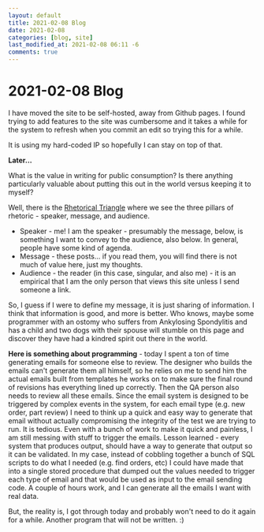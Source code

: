 ```yaml
---
layout: default
title: 2021-02-08 Blog
date: 2021-02-08
categories: [blog, site]
last_modified_at: 2021-02-08 06:11 -6
comments: true
---
```


# 2021-02-08 Blog

I have moved the site to be self-hosted, away from Github pages. I found trying to add features to the site was cumbersome and it takes a while for the system to refresh when you commit an edit so trying this for a while.

It is using my hard-coded IP so hopefully I can stay on top of that.

<b>Later...</b>

What is the value in writing for public consumption? Is there anything particularly valuable about putting this out in the world versus keeping it to myself?

Well, there is the <a href="https://www.google.com/search?q=rhetorical+triangle&sxsrf=ALeKk034B_pL9nLoqiyysLNAsjTg_Yn3rA:1612847254190&source=lnms&tbm=isch&sa=X&ved=2ahUKEwjWpKadhNzuAhXO3J4KHS_TBZQQ_AUoAXoECAIQAw&biw=1197&bih=937" target="_blank">Rhetorical Triangle</a> where we see the three pillars of rhetoric - speaker, message, and audience.

- Speaker - me! I am the speaker - presumably the message, below, is something I want to convey to the audience, also below. In general, people have some kind of agenda.  
- Message - these posts... if you read them, you will find there is not much of value here, just my thoughts. 
- Audience - the reader (in this case, singular, and also me) - it is an empirical that I am the only person that views this site unless I send someone a link.

So, I guess if I were to define my message, it is just sharing of information. I think that information is good, and more is better. Who knows, maybe some programmer with an ostomy who suffers from Ankylosing Spondylitis and has a child and two dogs with their spouse will stumble on this page and discover they have had a kindred spirit out there in the world.

<b>Here is something about programming</b> - today I spent a ton of time generating emails for someone else to review. The designer who builds the emails can't generate them all himself, so he relies on me to send him the actual emails built from templates he works on to make sure the final round of revisions has everything lined up correctly. Then the QA person also needs to review all these emails. Since the email system is designed to be triggered by complex events in the system, for each email type (e.g. new order, part review) I need to think up a quick and easy way to generate that email without actually compromising the integrity of the test we are trying to run. It is tedious. Even with a bunch of work to make it quick and painless, I am still messing with stuff to trigger the emails. Lesson learned - every system that produces output, should have a way to generate that output so it can be validated. In my case, instead of cobbling together a bunch of SQL scripts to do what I needed (e.g. find orders, etc) I could have made that into a single stored procedure that dumped out the values needed to trigger each type of email and that would be used as input to the email sending code. A couple of hours work, and I can generate all the emails I want with real data.

But, the reality is, I got through today and probably won't need to do it again for a while. Another program that will not be written. :)

